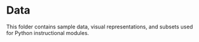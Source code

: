# Data
This folder contains sample data, visual representations, and subsets used for Python instructional modules. 
